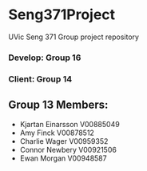 # Seng371Project
UVic Seng 371 Group project repository


### Develop: Group 16
### Client: Group 14

## Group 13 Members:
- Kjartan Einarsson      V00885049  
- Amy Finck V00878512
- Charlie Wager V00959352
- Connor Newbery V00921506
- Ewan Morgan V00948587         
